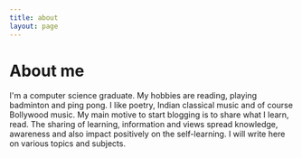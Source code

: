 ```yaml
---
title: about
layout: page
---
```

# About me

I'm a computer science graduate. My hobbies are reading, playing badminton and ping pong. I like poetry, Indian classical music and of course Bollywood music. My main motive to start blogging is to share what I learn, read. The sharing of learning, information and views spread knowledge, awareness and also impact positively on the self-learning. I will write here on various topics and subjects.